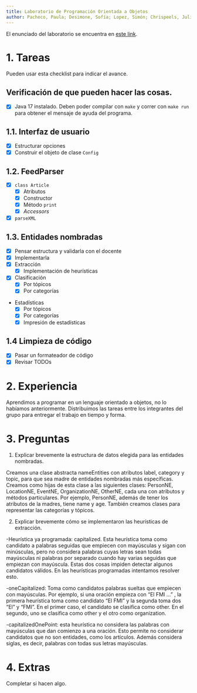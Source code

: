 ```yaml
---
title: Laboratorio de Programación Orientada a Objetos
author: Pacheco, Paula; Desimone, Sofía; Lopez, Simón; Chrispeels, Julian
---
```


El enunciado del laboratorio se encuentra en [este link](https://docs.google.com/document/d/1wLhuEOjhdLwgZ4rlW0AftgKD4QIPPx37Dzs--P1gIU4/edit#heading=h.xe9t6iq9fo58).

# 1. Tareas
Pueden usar esta checklist para indicar el avance.

## Verificación de que pueden hacer las cosas.
- [x] Java 17 instalado. Deben poder compilar con `make` y correr con `make run` para obtener el mensaje de ayuda del programa.

## 1.1. Interfaz de usuario
- [x] Estructurar opciones
- [x] Construir el objeto de clase `Config`

## 1.2. FeedParser
- [x] `class Article`
    - [x] Atributos
    - [x] Constructor
    - [x] Método `print`
    - [x] _Accessors_
- [x] `parseXML`

## 1.3. Entidades nombradas
- [x] Pensar estructura y validarla con el docente
- [x] Implementarla
- [x] Extracción
    - [x] Implementación de heurísticas
- [x] Clasificación
    - [x] Por tópicos
    - [x] Por categorías
- Estadísticas
    - [x] Por tópicos
    - [x] Por categorías
    - [x] Impresión de estadísticas

## 1.4 Limpieza de código
- [x] Pasar un formateador de código
- [x] Revisar TODOs

# 2. Experiencia
Aprendimos a programar en un lenguaje orientado a objetos, no lo habíamos anteriormente. Distribuimos las tareas entre los integrantes del grupo para entregar el trabajo en tiempo y forma.

# 3. Preguntas
1. Explicar brevemente la estructura de datos elegida para las entidades nombradas.

Creamos una clase abstracta nameEntities con atributos label, category y topic, para que sea madre de entidades nombradas más específicas. Creamos como hijas de esta clase a las siguientes clases: PersonNE, LocationNE, EventNE, OrganizationNE, OtherNE, cada una con atributos y métodos particulares. Por ejemplo, PersonNE, además de tener los atributos de la madres, tiene name y age.
También creamos clases para representar las categorías y tópicos. 


2. Explicar brevemente cómo se implementaron las heurísticas de extracción.

-Heurística ya programada: capitalized. 
Esta heurística toma como candidato a palabras seguidas que empiecen con mayúsculas y sigan con minúsculas, pero no considera palabras cuyas letras sean todas mayúsculas ni palabras por separado cuando hay varias seguidas que empiezan con mayúscula. Estas dos cosas impiden detectar algunos candidatos válidos. En las heurísticas programadas intentamos resolver esto.

-oneCapitalized: Toma como candidatos palabras sueltas que empiecen con mayúsculas. 
Por ejemplo, si una oración empieza con “El FMI …” , la primera heurística toma como candidato “El FMI” y la segunda toma dos “El” y “FMI”. 
En el primer caso, el candidato se clasifica como other. En el segundo, uno se clasifica como other y el otro como organization.

-capitalizedOnePoint: esta heurística no considera las palabras con mayúsculas que dan comienzo a una oración. Esto permite no considerar candidatos que no son entidades, como los artículos. Además considera siglas, es decir, palabras con todas sus letras mayúsculas. 


# 4. Extras
Completar si hacen algo.